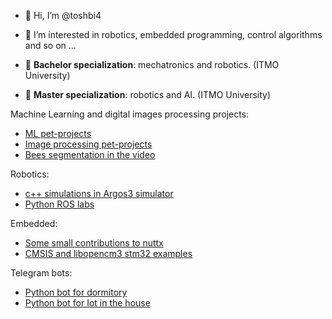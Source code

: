 - 👋 Hi, I’m @toshbi4
- 👀 I’m interested in robotics, embedded programming, control algorithms and so on ...

- 🌱 **Bachelor specialization**: mechatronics and robotics. (ITMO University) 
- 🌳 **Master specialization**: robotics and AI. (ITMO University) 


Machine Learning and digital images processing projects:
- [ML pet-projects](https://github.com/toshbi4/ml_pet_projects)
- [Image processing pet-projects](https://github.com/toshbi4/image_processing_pet_projects)
- [Bees segmentation in the video](https://github.com/toshbi4/bees_segmentation)

Robotics:
- [c++ simulations in Argos3 simulator](https://github.com/toshbi4/argos3-examples)
- [Python ROS labs](https://github.com/toshbi4/ITMORobSoft)

Embedded:
- [Some small contributions to nuttx](https://github.com/toshbi4/incubator-nuttx)
- [CMSIS and libopencm3 stm32 examples](https://github.com/toshbi4/stm32examples)

Telegram bots:
- [Python bot for dormitory](https://github.com/toshbi4/dorm-bot)
- [Python bot for Iot in the house](https://github.com/toshbi4/house_elf_bot)
